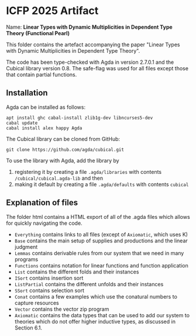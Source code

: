 # ICFP 2025 Artifact

Name:    **Linear Types with Dynamic Multiplicities in Dependent Type Theory (Functional Pearl)**


This folder contains the artefact accompanying the paper "Linear Types with
Dynamic Multiplicities in Dependent Type Theory".

The code has been type-checked with Agda in version 2.7.0.1 and the Cubical
library version 0.8. The safe-flag was used for all files except those that
contain partial functions.


## Installation

Agda can be installed as follows:

```
apt install ghc cabal-install zlib1g-dev libncurses5-dev
cabal update
cabal install alex happy Agda
```

The Cubical library can be cloned from GitHub:
```
git clone https://github.com/agda/cubical.git
```

To use the library with Agda, add the library by
1. registering it by creating a file `.agda/libraries` with contents
   `/cubical/cubical.agda-lib` and then
2. making it default by creating a file `.agda/defaults` with contents `cubical`


## Explanation of files

The folder html contains a HTML export of all of the .agda files which allows
for quickly navigating the code.

- `Everything` contains links to all files (except of `Axiomatic`, which uses K)
- `Base` contains the main setup of supplies and productions and the linear judgment
- `Lemmas` contains derivable rules from our system that we need in many programs
- `Functions` contains notation for linear functions and function application
- `List` contains the different folds and their instances
- `ISort` contains insertion sort
- `ListPartial` contains the different unfolds and their instances
- `SSort` contains selection sort
- `Conat` contains a few examples which use the conatural numbers to capture resources
- `Vector` contains the vector zip program
- `Axiomatic` contains the data types that can be used to add our system to theories
   which do not offer higher inductive types, as discussed in Section 6.1.




